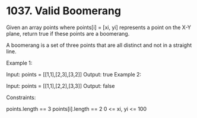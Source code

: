 # 1037. Valid Boomerang

Given an array points where points[i] = [xi, yi] represents a point on the X-Y plane, return true if these points are a boomerang.

A boomerang is a set of three points that are all distinct and not in a straight line.

Example 1:

Input: points = [[1,1],[2,3],[3,2]]
Output: true
Example 2:

Input: points = [[1,1],[2,2],[3,3]]
Output: false

Constraints:

points.length == 3
points[i].length == 2
0 <= xi, yi <= 100
